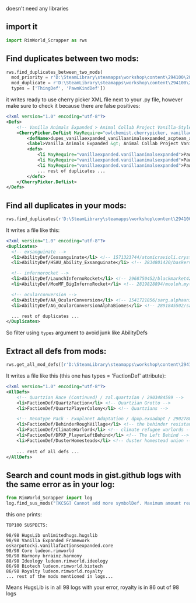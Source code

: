 doesn't need any libraries

## import it
```py
import RimWorld_Scrapper as rws
```

## Find duplicates between two mods:
```py
rws.find_duplicates_between_two_mods(
  mod_priority = r'D:\SteamLibrary\steamapps\workshop\content\294100\2871933948', 
  mod_duplicate = r'D:\SteamLibrary\steamapps\workshop\content\294100\2013243795', 
  types = ['ThingDef', 'PawnKindDef'])
```
it writes ready to use cherry picker XML file next to your .py file, however make sure to check it because there are false positives:
```xml
<?xml version="1.0" encoding="utf-8"?>
<Defs>
    <!-- Vanilla Animals Expanded > Animal Collab Project Vanilla-Style -->
    <CherryPicker.DefList MayRequire="owlchemist.cherrypicker, vanillaexpanded.vanillaanimalsexpanded, acpteam.acpvanillastyle">
        <defName>dupes_vanillaexpanded_vanillaanimalsexpanded_acpteam_acpvanillastyle</defName>
        <label>Vanilla Animals Expanded &gt; Animal Collab Project Vanilla-Style</label>
        <defs>
            <li MayRequire="vanillaexpanded.vanillaanimalsexpanded">PawnKindDef/ACPBlackbear</li> <!--AEXP_BlackBear/black bear-->
            <li MayRequire="vanillaexpanded.vanillaanimalsexpanded">PawnKindDef/ACPCheetah</li> <!--AEXP_Cheetah/cheetah-->
            <li MayRequire="vanillaexpanded.vanillaanimalsexpanded">PawnKindDef/ACPGiraffe</li> <!--AEXP_Giraffe/giraffe-->
            ... rest of duplicates ...
        </defs>
    </CherryPicker.DefList>
</Defs>
```
## Find all duplicates in your mods:
```py
rws.find_duplicates(r'D:\SteamLibrary\steamapps\workshop\content\294100)
```
It writes a file like this:
```xml
<?xml version="1.0" encoding="utf-8"?>
<Duplicates>
  <!-- exsanguinate -->
  <li>AbilityDef/Cexsanguinate</li> <!-- 1571323744/atomicravioli.crystalloid/`Crystalloid` -->
  <li>AbilityDef/HSAU_Ability_Exsanguinate</li> <!-- 2834801420/baskerville.hellsingarmsultimate/`Hellsing ARMS Ultimate` -->

  <!-- infernorocket -->
  <li>AbilityDef/LaunchInfernoRocket</li> <!-- 2968750452/blackmarket420.kraltechindustries/`Kraltech Industries` -->
  <li>AbilityDef/MooMF_BigInfernoRocket</li> <!-- 2819828894/mooloh.mythicitems/`Mooloh's Mythic Framework` -->

  <!-- ocularconversion -->
  <li>AbilityDef/AA_OcularConversion</li> <!-- 1541721856/sarg.alphaanimals/`Alpha Animals` -->
  <li>AbilityDef/AG_OcularConversionAlphaBiomes</li> <!-- 2891845502/sarg.alphagenes/`Alpha Genes` -->

  ... rest of duplicates ...
</Duplicates>
```
So filter using `types` argument to avoid junk like AbilityDefs

## Extract all defs from mods:
```py
rws.get_all_mod_defs([r'D:\SteamLibrary\steamapps\workshop\content\294100\2871933948', r'D:\SteamLibrary\steamapps\workshop\content\294100\2013243795'])
```
It writes a file like this (this one has types = 'FactionDef' attribute):
```xml
<?xml version="1.0" encoding="utf-8"?>
<AllDefs>
    <!-- Quartzian Race (Continued) / zal.quartzian / 2903484599 -->
    <li>FactionDef/QuartzFaction</li> <!-- Quartzian Grotto -->
    <li>FactionDef/QuartzPlayerColony</li> <!-- Quartzians -->

    <!-- Xenotype Pack - Exoplanet Adaptation / dpxp.exoadapt / 2902788054 -->
    <li>FactionDef/BehinderRoughVillage</li> <!-- the behinder resistance -->
    <li>FactionDef/ClimateWarlord</li> <!-- climate refugee warlords -->
    <li>FactionDef/DPXP_PlayerLeftBehind</li> <!-- The Left Behind -->
    <li>FactionDef/DusterHomesteads</li> <!-- duster homestead union -->\
  
    ... rest of all defs ...
</AllDefs>
```
## Search and count mods in gist.github logs with the same error as in your log:
```py
from RimWorld_Scrapper import log
log.find_sus_mods("[KCSG] Cannot add more symbolDef. Maximum amount reached")
```
this one prints:
```
TOP100 SUSPECTS:

98/98 HugsLib unlimitedhugs.hugslib
98/98 Vanilla Expanded Framework oskarpotocki.vanillafactionsexpanded.core
98/98 Core ludeon.rimworld
98/98 Harmony brrainz.harmony
88/98 Ideology ludeon.rimworld.ideology
86/98 Biotech ludeon.rimworld.biotech
86/98 Royalty ludeon.rimworld.royalty
... rest of the mods mentioned in logs...
```
Means HugsLib is in all 98 logs with your error, royalty is in 86 out of 98 logs
